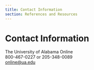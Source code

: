 ```yaml
---
title: Contact Information
section: References and Resources
---
```

# Contact Information

The University of Alabama Online  
800-467-0227 or 205-348-0089  
online@ua.edu

